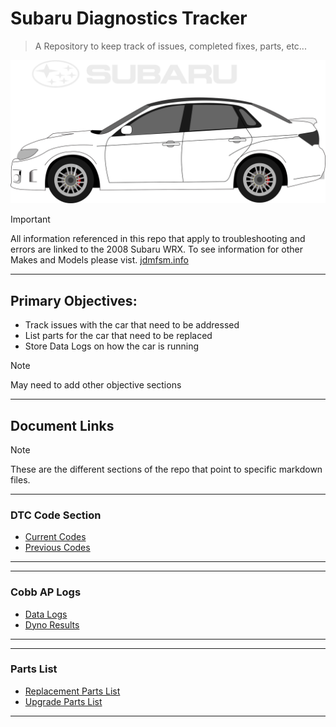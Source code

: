 # Subaru Diagnostics Tracker
>A Repository to keep track of issues, completed fixes, parts, etc...

![GR Subaru WRX Car](/assets/images/subaru-wrx-hero-image.svg)

> [!IMPORTANT]
> All information referenced in this repo that apply to troubleshooting and errors are linked to the 2008 Subaru WRX.
> To see information for other Makes and Models please vist. [jdmfsm.info](https://jdmfsm.info/)
---
## Primary Objectives:
 - Track issues with the car that need to be addressed
 - List parts for the car that need to be replaced
 - Store Data Logs on how the car is running
 
 > [!NOTE]
 > May need to add other objective sections

 ---
## Document Links

> [!NOTE]
> These are the different sections of the repo that point to specific markdown files.

---
### DTC Code Section
- [Current Codes](/Documents/Error-Codes/Current-Codes.md)
- [Previous Codes](/Documents/Error-Codes/Previous-Codes.md)
----
---
### Cobb AP Logs
- [Data Logs](/Documents/Logs/Data-Logs/Previous-Datalog.md)
- [Dyno Results](/Documents/Logs/Dyno-Logs/Previous-Dyno-Results.md)
---
---
### Parts List
- [Replacement Parts List](/Documents/Parts-List/Replacement-Parts.md)
- [Upgrade Parts List](/Documents/Parts-List/Upgrade-Parts.md)
---
